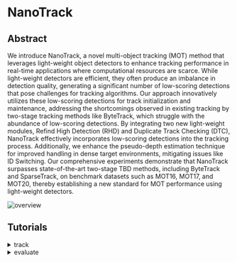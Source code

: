 # NanoTrack

## Abstract
We introduce NanoTrack, a novel multi-object tracking (MOT) method that leverages light-weight object detectors to enhance tracking performance in real-time applications where computational resources are scarce. While light-weight detectors are efficient, they often produce an imbalance in detection quality, generating a significant number of low-scoring detections that pose challenges for tracking algorithms. Our approach innovatively utilizes these low-scoring detections for track initialization and maintenance, addressing the shortcomings observed in existing tracking by two-stage tracking methods like ByteTrack, which struggle with the abundance of low-scoring detections. By integrating two new light-weight modules, Refind High Detection (RHD) and Duplicate Track Checking (DTC), NanoTrack effectively incorporates low-scoring detections into the tracking process. Additionally, we enhance the pseudo-depth estimation technique for improved handling in dense target environments, mitigating issues like ID Switching. Our comprehensive experiments demonstrate that NanoTrack surpasses state-of-the-art two-stage TBD methods, including ByteTrack and SparseTrack, on benchmark datasets such as MOT16, MOT17, and MOT20, thereby establishing a new standard for MOT performance using light-weight detectors.

![overview](asserts/overview.png)

## Tutorials

<details>
<summary>track</summary>

```bash
$ python track.py --demo video --config your_config_path --model your_model_path --reid-model your_reid_path --path your_video_path --tracking-method nanotrack
```
</details>

<details>
<summary>evaluate</summary>

```bash
$ python val.py --demo image --config your_config_path --model your_model_path --reid-model your_reid_path --benchmark MOT16 --tracking-method nanotrack
```
</details>